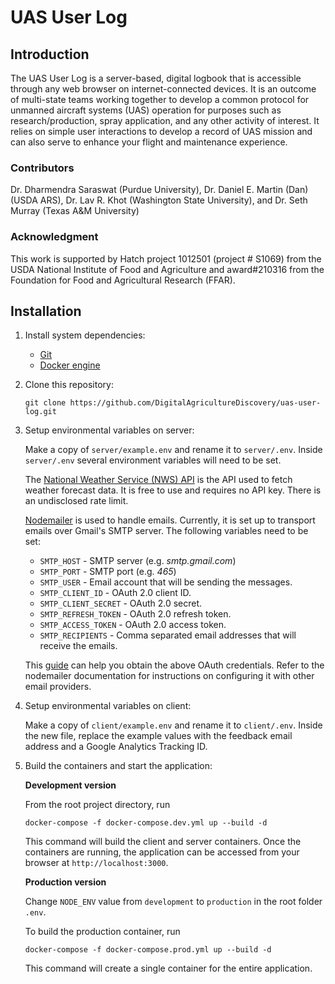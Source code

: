 # UAS User Log

## Introduction

The UAS User Log is a server-based, digital logbook that is accessible through any web browser on internet-connected devices.​ It is an outcome of multi-state teams working together to develop a common protocol for unmanned aircraft systems (UAS) operation for purposes such as research/production, spray application, and any other activity of interest. It ​relies on simple user interactions to develop a record of UAS mission and can also serve to enhance your flight and maintenance experience.​

### Contributors

Dr. Dharmendra Saraswat (Purdue University), Dr. Daniel E. Martin (Dan) (USDA ARS), Dr. Lav R. Khot (Washington State University), and Dr. Seth Murray (Texas A&M University)

### Acknowledgment

This work is supported by Hatch project 1012501 (project # S1069) from the USDA National Institute of Food and Agriculture and award#210316 from the Foundation for Food and Agricultural Research (FFAR).​

## Installation

1. Install system dependencies:
   - [Git](https://git-scm.com/)
   - [Docker engine](https://docs.docker.com/engine/)
2. Clone this repository:

   `git clone https://github.com/DigitalAgricultureDiscovery/uas-user-log.git`

3. Setup environmental variables on server:

   Make a copy of `server/example.env` and rename it to `server/.env`. Inside `server/.env` several environment variables will need to be set.

   The [National Weather Service (NWS) API](https://www.weather.gov/documentation/services-web-api) is the API used to fetch weather forecast data. It is free to use and requires no API key. There is an undisclosed rate limit.

   [Nodemailer](https://nodemailer.com/about/) is used to handle emails. Currently, it is set up to transport emails over Gmail's SMTP server. The following variables need to be set:

   - `SMTP_HOST` - SMTP server (e.g. _smtp.gmail.com_)
   - `SMTP_PORT` - SMTP port (e.g. _465_)
   - `SMTP_USER` - Email account that will be sending the messages.
   - `SMTP_CLIENT_ID` - OAuth 2.0 client ID.
   - `SMTP_CLIENT_SECRET` - OAuth 2.0 secret.
   - `SMTP_REFRESH_TOKEN` - OAuth 2.0 refresh token.
   - `SMTP_ACCESS_TOKEN` - OAuth 2.0 access token.
   - `SMTP_RECIPIENTS` - Comma separated email addresses that will receive the emails.

   This [guide](https://medium.com/@RistaSB/use-expressjs-to-send-mails-with-gmail-oauth-2-0-and-nodemailer-d585bba71343) can help you obtain the above OAuth credentials. Refer to the nodemailer documentation for instructions on configuring it with other email providers.

4. Setup environmental variables on client:

   Make a copy of `client/example.env` and rename it to `client/.env`. Inside the new file, replace the example values with the feedback email address and a Google Analytics Tracking ID.

5. Build the containers and start the application:

   **Development version**

   From the root project directory, run

   ```
   docker-compose -f docker-compose.dev.yml up --build -d
   ```

   This command will build the client and server containers. Once the containers are running, the application can be accessed from your browser at `http://localhost:3000`.

   **Production version**

   Change `NODE_ENV` value from `development` to `production` in the root folder `.env`.

   To build the production container, run

   ```
   docker-compose -f docker-compose.prod.yml up --build -d
   ```

   This command will create a single container for the entire application.
